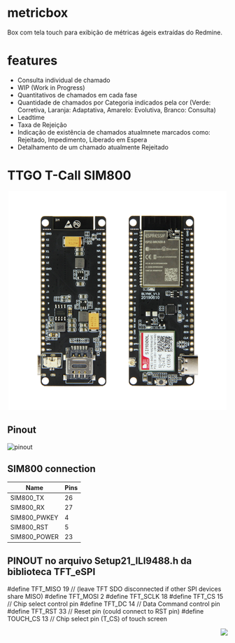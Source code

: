 # metricbox
Box com tela touch para exibição de métricas ágeis extraídas do Redmine.

# features
- Consulta individual de chamado
- WIP (Work in Progress) 
- Quantitativos de chamados em cada fase
- Quantidade de chamados por Categoria indicados pela cor (Verde: Corretiva, Laranja: Adaptativa, Amarelo: Evolutiva, Branco: Consulta)
- Leadtime
- Taxa de Rejeição
- Indicação de existência de chamados atualmnete marcados como: Rejeitado, Impedimento, Liberado em Espera
- Detalhamento de um chamado atualmente Rejeitado



# TTGO T-Call SIM800

<p align="center">
  <img width="500" src="/datasheet/board.jpg">
</p>

## Pinout
![pinout](https://github.com/Xinyuan-LilyGO/TTGO-T-Call/blob/master/datasheet/T-Call.jpg)

## SIM800 connection
| Name         | Pins |
| ------------ | ---- |
| SIM800_TX    | 26   |
| SIM800_RX    | 27   |
| SIM800_PWKEY | 4    |
| SIM800_RST   | 5    |
| SIM800_POWER | 23   |

## PINOUT no arquivo Setup21_ILI9488.h da biblioteca TFT_eSPI 
#define TFT_MISO 19 // (leave TFT SDO disconnected if other SPI devices share MISO)
#define TFT_MOSI 2
#define TFT_SCLK 18
#define TFT_CS   15  // Chip select control pin
#define TFT_DC   14  // Data Command control pin
#define TFT_RST  33  // Reset pin (could connect to RST pin)
#define TOUCH_CS 13  // Chip select pin (T_CS) of touch screen


[<img align="right" height="48" src="/datasheet/buy.png">](https://www.aliexpress.com/item/33045221960.html)
